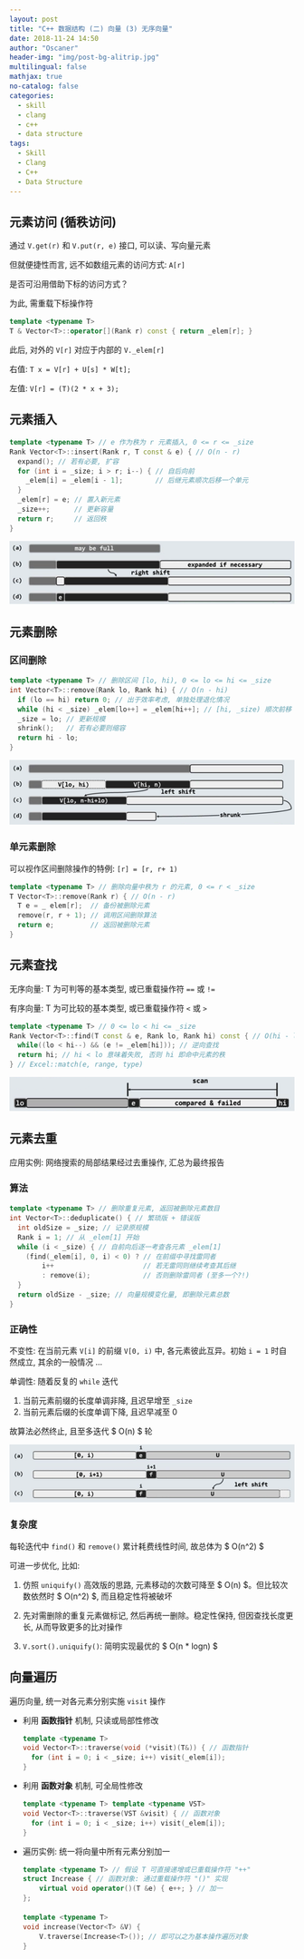 ```yaml
---
layout: post
title: "C++ 数据结构 (二) 向量 (3) 无序向量"
date: 2018-11-24 14:50
author: "Oscaner"
header-img: "img/post-bg-alitrip.jpg"
multilingual: false
mathjax: true
no-catalog: false
categories:
  - skill
  - clang
  - c++
  - data structure
tags:
  - Skill
  - Clang
  - C++
  - Data Structure
---
```


## 元素访问 (循秩访问)

通过 `V.get(r)` 和 `V.put(r, e)` 接口, 可以读、写向量元素

但就便捷性而言, 远不如数组元素的访问方式: `A[r]`

是否可沿用借助下标的访问方式？

为此, 需重载下标操作符

```cpp
template <typename T>
T & Vector<T>::operator[](Rank r) const { return _elem[r]; }
```

此后, 对外的 `V[r]` 对应于内部的 `V._elem[r]`

右值: `T x = V[r] + U[s] * W[t];`

左值: `V[r] = (T)(2 * x + 3);`

## 元素插入

```cpp
template <typename T> // e 作为秩为 r 元素插入, 0 <= r <= _size
Rank Vector<T>::insert(Rank r, T const & e) { // O(n - r)
  expand(); // 若有必要, 扩容
  for (int i = _size; i > r; i--) { // 自后向前
    _elem[i] = _elem[i - 1];        // 后继元素顺次后移一个单元
  }
  _elem[r] = e; // 置入新元素
  _size++;      // 更新容量
  return r;     // 返回秩
}
```

![1.png](/img/in-post/skill/data-structure/post-vector-unordered/1.png)

## 元素删除

### 区间删除

```cpp
template <typename T> // 删除区间 [lo, hi), 0 <= lo <= hi <= _size
int Vector<T>::remove(Rank lo, Rank hi) { // O(n - hi)
  if (lo == hi) return 0; // 出于效率考虑, 单独处理退化情况
  while (hi < _size) _elem[lo++] = _elem[hi++]; // [hi, _size) 顺次前移 hi - lo 位
  _size = lo; // 更新规模
  shrink();   // 若有必要则缩容
  return hi - lo;
}
```

![2.png](/img/in-post/skill/data-structure/post-vector-unordered/2.png)

### 单元素删除

可以视作区间删除操作的特例: `[r] = [r, r+ 1)`

```cpp
template <typename T> // 删除向量中秩为 r 的元素, 0 <= r < _size
T Vector<T>::remove(Rank r) { // O(n - r)
  T e = _ elem[r];  // 备份被删除元素
  remove(r, r + 1); // 调用区间删除算法
  return e;         // 返回被删除元素
}
```

## 元素查找

无序向量: T 为可判等的基本类型, 或已重载操作符 `==` 或 `!=`

有序向量: T 为可比较的基本类型, 或已重载操作符 `<` 或 `>`

```cpp
template <typename T> // 0 <= lo < hi <= _size
Rank Vector<T>::find(T const & e, Rank lo, Rank hi) const { // O(hi - lo) = O(n), 在命中多个元素时可返回秩最大者
  while((lo < hi--) && (e != _elem[hi])); // 逆向查找
  return hi; // hi < lo 意味着失败, 否则 hi 即命中元素的秩
} // Excel::match(e, range, type)
```

![3.png](/img/in-post/skill/data-structure/post-vector-unordered/3.png)

## 元素去重

应用实例: 网络搜索的局部结果经过去重操作, 汇总为最终报告

### 算法

```cpp
template <typename T> // 删除重复元素, 返回被删除元素数目
int Vector<T>::deduplicate() { // 繁琐版 + 错误版
  int oldSize = _size; // 记录原规模
  Rank i = 1; // 从 _elem[1] 开始
  while (i < _size) { // 自前向后逐一考查各元素 _elem[1]
    (find(_elem[i], 0, i) < 0) ? // 在前缀中寻找雷同者
        i++                      // 若无雷同则继续考查其后继
        : remove(i);             // 否则删除雷同者 (至多一个?!)
  }
  return oldSize - _size; // 向量规模变化量, 即删除元素总数
}
```

### 正确性

不变性: 在当前元素 `V[i]` 的前缀 `V[0, i)` 中, 各元素彼此互异。初始 `i = 1` 时自然成立, 其余的一般情况 ...

单调性: 随着反复的 `while` 迭代

1. 当前元素前缀的长度单调非降, 且迟早增至 `_size`
2. 当前元素后缀的长度单调下降, 且迟早减至 0

故算法必然终止, 且至多迭代 $ O(n) $ 轮

![4.png](/img/in-post/skill/data-structure/post-vector-unordered/4.png)

### 复杂度

每轮迭代中 `find()` 和 `remove()` 累计耗费线性时间, 故总体为 $ O(n^2) $

可进一步优化, 比如:

1. 仿照 `uniquify()` 高效版的思路, 元素移动的次数可降至 $ O(n) $。但比较次数依然时 $ O(n^2) $, 而且稳定性将被破坏

2. 先对需删除的重复元素做标记, 然后再统一删除。稳定性保持, 但因查找长度更长, 从而导致更多的比对操作

3. `V.sort().uniquify()`: 简明实现最优的 $ O(n * logn) $

## 向量遍历

遍历向量, 统一对各元素分别实施 `visit` 操作

- 利用 **函数指针** 机制, 只读或局部性修改

    ```cpp
    template <typename T>
    void Vector<T>::traverse(void (*visit)(T&)) { // 函数指针
      for (int i = 0; i < _size; i++) visit(_elem[i]);
    }
    ```

- 利用 **函数对象** 机制, 可全局性修改

    ```cpp
    template <typename T> template <typename VST>
    void Vector<T>::traverse(VST &visit) { // 函数对象
      for (int i = 0; i < _size; i++) visit(_elem[i]);
    }
    ```

- 遍历实例: 统一将向量中所有元素分别加一

    ```cpp
    template <typename T> // 假设 T 可直接递增或已重载操作符 "++"
    struct Increase { // 函数对象: 通过重载操作符 "()" 实现
        virtual void operator()(T &e) { e++; } // 加一
    };

    template <typename T>
    void increase(Vector<T> &V) {
        V.traverse(Increase<T>()); // 即可以之为基本操作遍历对象
    }
    ```
